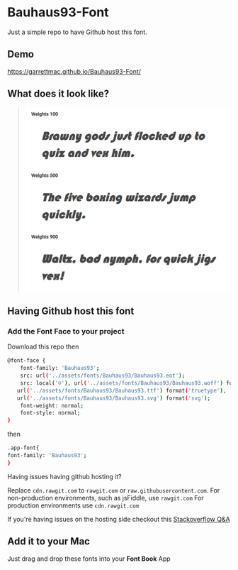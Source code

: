 # Bauhaus93-Font

Just a simple repo to have Github host this font.

## Demo

 https://garrettmac.github.io/Bauhaus93-Font/


## What does it look like?

> ![Bauhaus93 Font Snapshot](./snapshot.png)

## Having Github host this font



### Add the Font Face to your project

Download this repo then

```bash
@font-face {
	font-family: 'Bauhaus93';
	src: url('../assets/fonts/Bauhaus93/Bauhaus93.eot');
	src: local('☺'), url('../assets/fonts/Bauhaus93/Bauhaus93.woff') format('woff'),
   url('../assets/fonts/Bauhaus93/Bauhaus93.ttf') format('truetype'),
   url('../assets/fonts/Bauhaus93/Bauhaus93.svg') format('svg');
	font-weight: normal;
	font-style: normal;
}
```

then
```bash
.app-font{
font-family: 'Bauhaus93';
}
```

Having issues having github hosting it?

Replace `cdn.rawgit.com` to `rawgit.com` or `raw.githubusercontent.com`.
For non-production environments, such as jsFiddle, use `rawgit.com`
For production environments use `cdn.rawgit.com`

If you're having issues on the hosting side checkout this [Stackoverflow Q&A](http://stackoverflow.com/a/18049842/4642530)

## Add it to your Mac

Just drag and drop these fonts into your **Font Book** App
